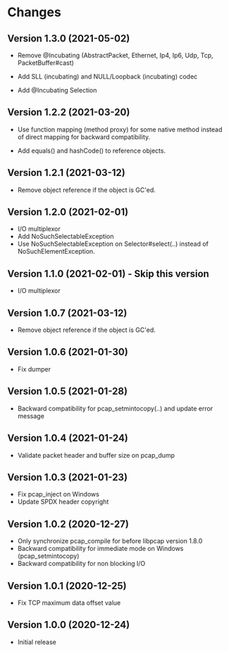 <!--
SPDX-FileCopyrightText: 2020-2021 Pcap Project
SPDX-License-Identifier: MIT OR Apache-2.0
-->

# Changes


## Version 1.3.0 (2021-05-02)

* Remove @Incubating (AbstractPacket, Ethernet, Ip4, Ip6, Udp, Tcp, PacketBuffer#cast)

* Add SLL (incubating) and NULL/Loopback (incubating) codec

* Add @Incubating Selection



## Version 1.2.2 (2021-03-20)

* Use function mapping (method proxy) for some native method instead of direct mapping for backward compatibility.

* Add equals() and hashCode() to reference objects.



## Version 1.2.1 (2021-03-12)

* Remove object reference if the object is GC'ed.



## Version 1.2.0 (2021-02-01)

* I/O multiplexor
* Add NoSuchSelectableException
* Use NoSuchSelectableException on Selector#select(..) instead of NoSuchElementException.



## Version 1.1.0 (2021-02-01) - Skip this version

* I/O multiplexor



## Version 1.0.7 (2021-03-12)

* Remove object reference if the object is GC'ed.



## Version 1.0.6 (2021-01-30)

* Fix dumper



## Version 1.0.5 (2021-01-28)

* Backward compatibility for pcap_setmintocopy(..) and update error message



## Version 1.0.4 (2021-01-24)

* Validate packet header and buffer size on pcap_dump



## Version 1.0.3 (2021-01-23)

* Fix pcap_inject on Windows
* Update SPDX header copyright



## Version 1.0.2 (2020-12-27)

* Only synchronize pcap_compile for before libpcap version 1.8.0
* Backward compatibility for immediate mode on Windows (pcap_setmintocopy)
* Backward compatibility for non blocking I/O



## Version 1.0.1 (2020-12-25)

* Fix TCP maximum data offset value



## Version 1.0.0 (2020-12-24)

* Initial release
